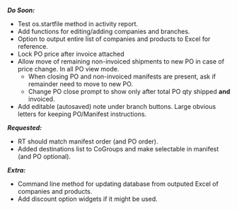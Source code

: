 ***Do Soon:***
- Test os.startfile method in activity report.
- Add functions for editing/adding companies and branches.
- Option to output entire list of companies and products to Excel for reference.
- Lock PO price after invoice attached
- Allow move of remaining non-invoiced shipments to new PO in case of price change. In all PO view mode.
    - When closing PO and non-invoiced manifests are present, ask if remainder need to move to new PO.
    - Change PO close prompt to show only after total PO qty shipped **and** invoiced.
- Add editable (autosaved) note under branch buttons. Large obvious letters for keeping PO/Manifest instructions.

***Requested:***
- RT should match manifest order (and PO order).
- Added destinations list to CoGroups and make selectable in manifest (and PO optional).

***Extra:***
- Command line method for updating database from outputed Excel of companies and products.
- Add discount option widgets if it might be used.